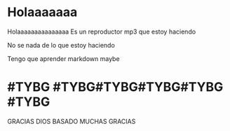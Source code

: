 # Holaaaaaaa
Holaaaaaaaaaaaaaaa
Es un reproductor mp3 que estoy haciendo

No se nada de lo que estoy haciendo

Tengo que aprender markdown maybe


# #TYBG #TYBG#TYBG#TYBG#TYBG #TYBG
GRACIAS DIOS BASADO MUCHAS GRACIAS